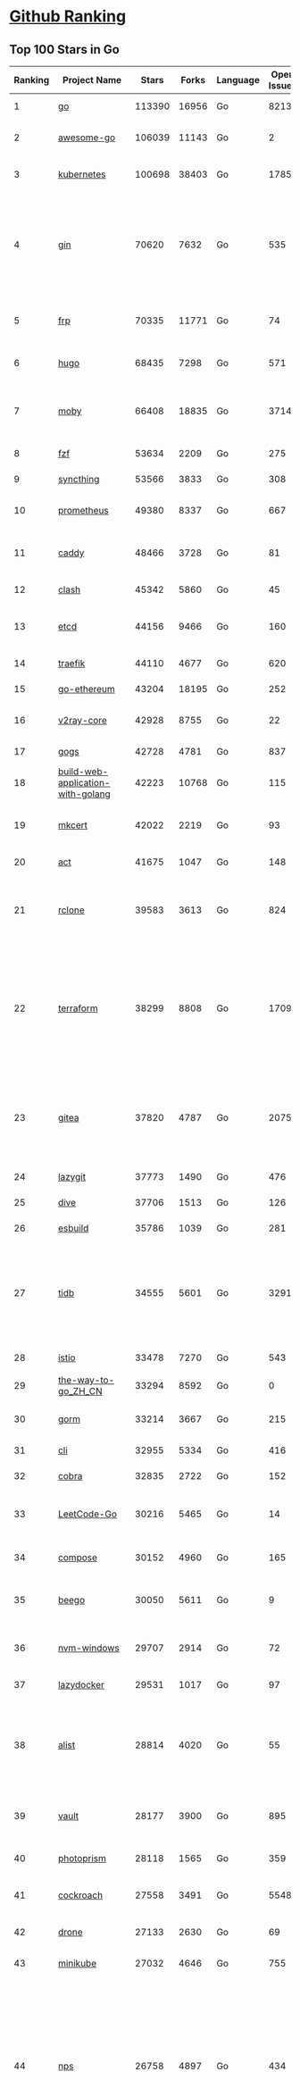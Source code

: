 [Github Ranking](../README.md)
==========

## Top 100 Stars in Go

| Ranking | Project Name | Stars | Forks | Language | Open Issues | Description | Last Commit |
| ------- | ------------ | ----- | ----- | -------- | ----------- | ----------- | ----------- |
| 1 | [go](https://github.com/golang/go) | 113390 | 16956 | Go | 8213 | The Go programming language | 2023-08-08T05:48:07Z |
| 2 | [awesome-go](https://github.com/avelino/awesome-go) | 106039 | 11143 | Go | 2 | A curated list of awesome Go frameworks, libraries and software | 2023-08-07T12:50:42Z |
| 3 | [kubernetes](https://github.com/kubernetes/kubernetes) | 100698 | 38403 | Go | 1785 | Production-Grade Container Scheduling and Management | 2023-08-08T07:43:17Z |
| 4 | [gin](https://github.com/gin-gonic/gin) | 70620 | 7632 | Go | 535 | Gin is a HTTP web framework written in Go (Golang). It features a Martini-like API with much better performance -- up to 40 times faster. If you need smashing performance, get yourself some Gin. | 2023-08-08T05:34:01Z |
| 5 | [frp](https://github.com/fatedier/frp) | 70335 | 11771 | Go | 74 | A fast reverse proxy to help you expose a local server behind a NAT or firewall to the internet. | 2023-07-25T13:35:52Z |
| 6 | [hugo](https://github.com/gohugoio/hugo) | 68435 | 7298 | Go | 571 | The world’s fastest framework for building websites. | 2023-08-08T08:29:13Z |
| 7 | [moby](https://github.com/moby/moby) | 66408 | 18835 | Go | 3714 | Moby Project - a collaborative project for the container ecosystem to assemble container-based systems | 2023-08-08T08:59:50Z |
| 8 | [fzf](https://github.com/junegunn/fzf) | 53634 | 2209 | Go | 275 | :cherry_blossom: A command-line fuzzy finder | 2023-08-08T05:10:06Z |
| 9 | [syncthing](https://github.com/syncthing/syncthing) | 53566 | 3833 | Go | 308 | Open Source Continuous File Synchronization | 2023-08-08T05:24:02Z |
| 10 | [prometheus](https://github.com/prometheus/prometheus) | 49380 | 8337 | Go | 667 | The Prometheus monitoring system and time series database. | 2023-08-08T08:49:59Z |
| 11 | [caddy](https://github.com/caddyserver/caddy) | 48466 | 3728 | Go | 81 | Fast and extensible multi-platform HTTP/1-2-3 web server with automatic HTTPS | 2023-08-07T19:40:31Z |
| 12 | [clash](https://github.com/Dreamacro/clash) | 45342 | 5860 | Go | 45 | A rule-based tunnel in Go. | 2023-08-08T02:58:29Z |
| 13 | [etcd](https://github.com/etcd-io/etcd) | 44156 | 9466 | Go | 160 | Distributed reliable key-value store for the most critical data of a distributed system | 2023-08-07T19:51:54Z |
| 14 | [traefik](https://github.com/traefik/traefik) | 44110 | 4677 | Go | 620 | The Cloud Native Application Proxy | 2023-08-08T08:00:06Z |
| 15 | [go-ethereum](https://github.com/ethereum/go-ethereum) | 43204 | 18195 | Go | 252 | Official Go implementation of the Ethereum protocol | 2023-08-08T07:46:55Z |
| 16 | [v2ray-core](https://github.com/v2ray/v2ray-core) | 42928 | 8755 | Go | 22 | A platform for building proxies to bypass network restrictions. | 2023-08-07T03:53:50Z |
| 17 | [gogs](https://github.com/gogs/gogs) | 42728 | 4781 | Go | 837 | Gogs is a painless self-hosted Git service | 2023-08-07T13:50:27Z |
| 18 | [build-web-application-with-golang](https://github.com/astaxie/build-web-application-with-golang) | 42223 | 10768 | Go | 115 | A golang ebook intro how to build a web with golang | 2023-04-20T09:00:38Z |
| 19 | [mkcert](https://github.com/FiloSottile/mkcert) | 42022 | 2219 | Go | 93 | A simple zero-config tool to make locally trusted development certificates with any names you'd like. | 2023-08-07T07:50:51Z |
| 20 | [act](https://github.com/nektos/act) | 41675 | 1047 | Go | 148 | Run your GitHub Actions locally 🚀 | 2023-08-07T04:50:12Z |
| 21 | [rclone](https://github.com/rclone/rclone) | 39583 | 3613 | Go | 824 | "rsync for cloud storage" - Google Drive, S3, Dropbox, Backblaze B2, One Drive, Swift, Hubic, Wasabi, Google Cloud Storage, Yandex Files | 2023-08-08T08:10:00Z |
| 22 | [terraform](https://github.com/hashicorp/terraform) | 38299 | 8808 | Go | 1709 | Terraform enables you to safely and predictably create, change, and improve infrastructure. It is an open source tool that codifies APIs into declarative configuration files that can be shared amongst team members, treated as code, edited, reviewed, and versioned. | 2023-08-08T08:02:11Z |
| 23 | [gitea](https://github.com/go-gitea/gitea) | 37820 | 4787 | Go | 2075 | Git with a cup of tea! Painless self-hosted all-in-one software development service, including Git hosting, code review, team collaboration, package registry and CI/CD | 2023-08-08T08:46:34Z |
| 24 | [lazygit](https://github.com/jesseduffield/lazygit) | 37773 | 1490 | Go | 476 | simple terminal UI for git commands | 2023-08-08T07:10:39Z |
| 25 | [dive](https://github.com/wagoodman/dive) | 37706 | 1513 | Go | 126 | A tool for exploring each layer in a docker image | 2023-08-08T00:32:09Z |
| 26 | [esbuild](https://github.com/evanw/esbuild) | 35786 | 1039 | Go | 281 | An extremely fast bundler for the web | 2023-08-08T04:18:48Z |
| 27 | [tidb](https://github.com/pingcap/tidb) | 34555 | 5601 | Go | 3291 | TiDB is an open-source, cloud-native, distributed, MySQL-Compatible database for elastic scale and real-time analytics. Try AI-powered Chat2Query free at : https://tidbcloud.com/free-trial | 2023-08-08T09:00:28Z |
| 28 | [istio](https://github.com/istio/istio) | 33478 | 7270 | Go | 543 | Connect, secure, control, and observe services. | 2023-08-08T08:00:40Z |
| 29 | [the-way-to-go_ZH_CN](https://github.com/unknwon/the-way-to-go_ZH_CN) | 33294 | 8592 | Go | 0 | 《The Way to Go》中文译本，中文正式名《Go 入门指南》 | 2023-07-02T10:40:13Z |
| 30 | [gorm](https://github.com/go-gorm/gorm) | 33214 | 3667 | Go | 215 | The fantastic ORM library for Golang, aims to be developer friendly | 2023-08-07T08:35:20Z |
| 31 | [cli](https://github.com/cli/cli) | 32955 | 5334 | Go | 416 | GitHub’s official command line tool | 2023-08-08T08:33:24Z |
| 32 | [cobra](https://github.com/spf13/cobra) | 32835 | 2722 | Go | 152 | A Commander for modern Go CLI interactions | 2023-08-08T02:21:15Z |
| 33 | [LeetCode-Go](https://github.com/halfrost/LeetCode-Go) | 30216 | 5465 | Go | 14 | ✅ Solutions to LeetCode by Go, 100% test coverage, runtime beats 100% / LeetCode 题解 | 2023-08-01T14:41:22Z |
| 34 | [compose](https://github.com/docker/compose) | 30152 | 4960 | Go | 165 | Define and run multi-container applications with Docker | 2023-08-04T21:07:56Z |
| 35 | [beego](https://github.com/beego/beego) | 30050 | 5611 | Go | 9 | beego is an open-source, high-performance web framework for the Go programming language. | 2023-08-07T13:29:20Z |
| 36 | [nvm-windows](https://github.com/coreybutler/nvm-windows) | 29707 | 2914 | Go | 72 | A node.js version management utility for Windows. Ironically written in Go. | 2023-07-15T23:03:52Z |
| 37 | [lazydocker](https://github.com/jesseduffield/lazydocker) | 29531 | 1017 | Go | 97 | The lazier way to manage everything docker | 2023-08-03T10:40:19Z |
| 38 | [alist](https://github.com/alist-org/alist) | 28814 | 4020 | Go | 55 | 🗂️A file list/WebDAV program that supports multiple storages, powered by Gin and Solidjs. / 一个支持多存储的文件列表/WebDAV程序，使用 Gin 和 Solidjs。 | 2023-08-08T08:17:38Z |
| 39 | [vault](https://github.com/hashicorp/vault) | 28177 | 3900 | Go | 895 | A tool for secrets management, encryption as a service, and privileged access management | 2023-08-08T08:54:26Z |
| 40 | [photoprism](https://github.com/photoprism/photoprism) | 28118 | 1565 | Go | 359 | AI-Powered Photos App for the Decentralized Web 🌈💎✨ | 2023-08-07T14:27:47Z |
| 41 | [cockroach](https://github.com/cockroachdb/cockroach) | 27558 | 3491 | Go | 5548 | CockroachDB - the open source, cloud-native distributed SQL database. | 2023-08-08T08:21:55Z |
| 42 | [drone](https://github.com/harness/drone) | 27133 | 2630 | Go | 69 | Drone is a Container-Native, Continuous Delivery Platform | 2023-08-01T13:44:47Z |
| 43 | [minikube](https://github.com/kubernetes/minikube) | 27032 | 4646 | Go | 755 | Run Kubernetes locally | 2023-08-07T20:56:02Z |
| 44 | [nps](https://github.com/ehang-io/nps) | 26758 | 4897 | Go | 434 | 一款轻量级、高性能、功能强大的内网穿透代理服务器。支持tcp、udp、socks5、http等几乎所有流量转发，可用来访问内网网站、本地支付接口调试、ssh访问、远程桌面，内网dns解析、内网socks5代理等等……，并带有功能强大的web管理端。a lightweight, high-performance, powerful intranet penetration proxy server, with a powerful web management terminal. | 2023-07-17T03:53:54Z |
| 45 | [consul](https://github.com/hashicorp/consul) | 26750 | 4348 | Go | 1084 | Consul is a distributed, highly available, and data center aware solution to connect and configure applications across dynamic, distributed infrastructure. | 2023-08-08T07:12:05Z |
| 46 | [echo](https://github.com/labstack/echo) | 26235 | 2171 | Go | 50 | High performance, minimalist Go web framework | 2023-08-07T13:02:25Z |
| 47 | [portainer](https://github.com/portainer/portainer) | 26189 | 2213 | Go | 319 | Making Docker and Kubernetes management easy. | 2023-08-08T08:53:59Z |
| 48 | [influxdb](https://github.com/influxdata/influxdb) | 25920 | 3411 | Go | 1731 | Scalable datastore for metrics, events, and real-time analytics | 2023-08-07T08:22:49Z |
| 49 | [go-zero](https://github.com/zeromicro/go-zero) | 25120 | 3569 | Go | 304 | A cloud-native Go microservices framework with cli tool for productivity. | 2023-08-07T20:01:41Z |
| 50 | [helm](https://github.com/helm/helm) | 24773 | 6763 | Go | 268 | The Kubernetes Package Manager | 2023-08-08T06:11:32Z |
| 51 | [iris](https://github.com/kataras/iris) | 24232 | 2484 | Go | 85 | The fastest HTTP/2 Go Web Framework. New, modern and easy to learn. Fast development with Code you control. Unbeatable cost-performance ratio :rocket: | 2023-08-07T04:41:35Z |
| 52 | [k3s](https://github.com/k3s-io/k3s) | 24089 | 2108 | Go | 124 | Lightweight Kubernetes | 2023-08-07T21:32:06Z |
| 53 | [nsq](https://github.com/nsqio/nsq) | 23682 | 2881 | Go | 50 | A realtime distributed messaging platform | 2023-07-16T20:11:26Z |
| 54 | [viper](https://github.com/spf13/viper) | 23642 | 1939 | Go | 373 | Go configuration with fangs | 2023-08-04T09:38:41Z |
| 55 | [v2ray-core](https://github.com/v2fly/v2ray-core) | 23461 | 3729 | Go | 40 | A platform for building proxies to bypass network restrictions. | 2023-08-07T22:50:04Z |
| 56 | [faas](https://github.com/openfaas/faas) | 23353 | 1861 | Go | 30 | OpenFaaS - Serverless Functions Made Simple | 2023-08-03T15:08:53Z |
| 57 | [croc](https://github.com/schollz/croc) | 23253 | 995 | Go | 106 | Easily and securely send things from one computer to another :crocodile: :package: | 2023-07-11T14:38:11Z |
| 58 | [ngrok](https://github.com/inconshreveable/ngrok) | 23128 | 4308 | Go | 224 | Introspected tunnels to localhost | 2023-07-09T00:44:48Z |
| 59 | [logrus](https://github.com/sirupsen/logrus) | 23058 | 2263 | Go | 4 | Structured, pluggable logging for Go. | 2023-07-21T15:53:03Z |
| 60 | [docker_practice](https://github.com/yeasy/docker_practice) | 22742 | 5576 | Go | 4 | Learn and understand Docker&Container technologies, with real DevOps practice! | 2023-08-02T00:49:18Z |
| 61 | [croc](https://github.com/schollz/croc) | 23253 | 995 | Go | 106 | Easily and securely send things from one computer to another :crocodile: :package: | 2023-07-11T14:38:11Z |
| 62 | [ngrok](https://github.com/inconshreveable/ngrok) | 23128 | 4308 | Go | 224 | Introspected tunnels to localhost | 2023-07-09T00:44:48Z |
| 63 | [logrus](https://github.com/sirupsen/logrus) | 23058 | 2263 | Go | 4 | Structured, pluggable logging for Go. | 2023-07-21T15:53:03Z |
| 64 | [docker_practice](https://github.com/yeasy/docker_practice) | 22742 | 5576 | Go | 4 | Learn and understand Docker&Container technologies, with real DevOps practice! | 2023-08-02T00:49:18Z |
| 65 | [go-patterns](https://github.com/tmrts/go-patterns) | 22595 | 2072 | Go | 17 | Curated list of Go design patterns, recipes and idioms | 2023-04-30T11:12:57Z |
| 66 | [hub](https://github.com/mislav/hub) | 22511 | 2401 | Go | 238 | A command-line tool that makes git easier to use with GitHub. | 2023-07-25T10:30:58Z |
| 67 | [milvus](https://github.com/milvus-io/milvus) | 21963 | 2434 | Go | 597 | A cloud-native vector database, storage for next generation AI applications | 2023-08-08T09:01:27Z |
| 68 | [micro](https://github.com/zyedidia/micro) | 21884 | 1136 | Go | 698 | A modern and intuitive terminal-based text editor | 2023-08-07T09:13:53Z |
| 69 | [k9s](https://github.com/derailed/k9s) | 21836 | 1396 | Go | 416 | 🐶 Kubernetes CLI To Manage Your Clusters In Style! | 2023-08-07T23:43:37Z |
| 70 | [lux](https://github.com/iawia002/lux) | 21717 | 2554 | Go | 445 | 👾 Fast and simple video download library and CLI tool written in Go | 2023-07-06T02:37:15Z |
| 71 | [dapr](https://github.com/dapr/dapr) | 21691 | 1693 | Go | 366 | Dapr is a portable, event-driven, runtime for building distributed applications across cloud and edge. | 2023-08-08T07:50:55Z |
| 72 | [vegeta](https://github.com/tsenart/vegeta) | 21642 | 1302 | Go | 54 | HTTP load testing tool and library. It's over 9000! | 2023-08-07T16:54:13Z |
| 73 | [rancher](https://github.com/rancher/rancher) | 21399 | 2856 | Go | 2472 | Complete container management platform | 2023-08-08T08:40:44Z |
| 74 | [kratos](https://github.com/go-kratos/kratos) | 21126 | 3863 | Go | 86 | Your ultimate Go microservices framework for the cloud-native era. | 2023-08-08T05:19:02Z |
| 75 | [k6](https://github.com/grafana/k6) | 21122 | 1111 | Go | 428 | A modern load testing tool, using Go and JavaScript - https://k6.io | 2023-08-08T08:57:49Z |
| 76 | [fyne](https://github.com/fyne-io/fyne) | 20983 | 1180 | Go | 555 | Cross platform GUI toolkit in Go inspired by Material Design | 2023-08-06T16:33:20Z |
| 77 | [delve](https://github.com/go-delve/delve) | 20876 | 2089 | Go | 95 | Delve is a debugger for the Go programming language. | 2023-08-07T20:55:45Z |
| 78 | [restic](https://github.com/restic/restic) | 20874 | 1329 | Go | 385 | Fast, secure, efficient backup program | 2023-08-08T04:58:23Z |
| 79 | [go-micro](https://github.com/go-micro/go-micro) | 20712 | 2307 | Go | 74 | A Go microservices framework | 2023-08-07T08:46:20Z |
| 80 | [harbor](https://github.com/goharbor/harbor) | 20589 | 4414 | Go | 524 | An open source trusted cloud native registry project that stores, signs, and scans content. | 2023-08-08T09:01:09Z |
| 81 | [cli](https://github.com/urfave/cli) | 20515 | 1694 | Go | 34 | A simple, fast, and fun package for building command line apps in Go | 2023-07-23T10:31:07Z |
| 82 | [filebrowser](https://github.com/filebrowser/filebrowser) | 20357 | 2439 | Go | 79 | 📂 Web File Browser | 2023-08-07T13:26:53Z |
| 83 | [testify](https://github.com/stretchr/testify) | 20304 | 1488 | Go | 257 | A toolkit with common assertions and mocks that plays nicely with the standard library | 2023-08-08T09:01:40Z |
| 84 | [colly](https://github.com/gocolly/colly) | 20123 | 1627 | Go | 141 | Elegant Scraper and Crawler Framework for Golang | 2023-07-20T18:02:20Z |
| 85 | [fasthttp](https://github.com/valyala/fasthttp) | 19942 | 1663 | Go | 69 | Fast HTTP package for Go. Tuned for high performance. Zero memory allocations in hot paths. Up to 10x faster than net/http | 2023-08-08T02:51:21Z |
| 86 | [learn-go-with-tests](https://github.com/quii/learn-go-with-tests) | 19905 | 2616 | Go | 36 | Learn Go with test-driven development | 2023-08-01T05:46:15Z |
| 87 | [loki](https://github.com/grafana/loki) | 19734 | 2859 | Go | 971 | Like Prometheus, but for logs. | 2023-08-08T09:01:01Z |
| 88 | [websocket](https://github.com/gorilla/websocket) | 19569 | 3379 | Go | 28 | Package gorilla/websocket is a fast, well-tested and widely used WebSocket implementation for Go. | 2023-07-30T18:23:15Z |
| 89 | [dgraph](https://github.com/dgraph-io/dgraph) | 19508 | 1474 | Go | 198 | Native GraphQL Database with graph backend | 2023-08-08T08:26:27Z |
| 90 | [zap](https://github.com/uber-go/zap) | 19252 | 1364 | Go | 95 | Blazing fast, structured, leveled logging in Go. | 2023-08-03T17:28:18Z |
| 91 | [bubbletea](https://github.com/charmbracelet/bubbletea) | 19226 | 606 | Go | 38 | A powerful little TUI framework 🏗 | 2023-08-02T17:24:37Z |
| 92 | [mux](https://github.com/gorilla/mux) | 18912 | 1794 | Go | 13 | Package gorilla/mux is a powerful HTTP router and URL matcher for building Go web servers with 🦍 | 2023-08-02T16:35:18Z |
| 93 | [podman](https://github.com/containers/podman) | 18700 | 2021 | Go | 438 | Podman: A tool for managing OCI containers and pods. | 2023-08-08T08:55:11Z |
| 94 | [Cloudreve](https://github.com/cloudreve/Cloudreve) | 18635 | 3102 | Go | 222 | 🌩支持多家云存储的云盘系统 (Self-hosted file management and sharing system, supports multiple storage providers) | 2023-08-07T12:10:16Z |
| 95 | [grpc-go](https://github.com/grpc/grpc-go) | 18564 | 4089 | Go | 122 | The Go language implementation of gRPC. HTTP/2 based RPC | 2023-08-08T03:08:44Z |
| 96 | [trivy](https://github.com/aquasecurity/trivy) | 18267 | 1820 | Go | 133 | Find vulnerabilities, misconfigurations, secrets, SBOM in containers, Kubernetes, code repositories, clouds and more | 2023-08-08T08:53:41Z |
| 97 | [jaeger](https://github.com/jaegertracing/jaeger) | 18052 | 2172 | Go | 333 | CNCF Jaeger, a Distributed Tracing Platform | 2023-08-07T19:51:47Z |
| 98 | [AdGuardHome](https://github.com/AdguardTeam/AdGuardHome) | 18042 | 1511 | Go | 882 | Network-wide ads & trackers blocking DNS server | 2023-08-08T08:45:56Z |
| 99 | [seaweedfs](https://github.com/seaweedfs/seaweedfs) | 18003 | 2015 | Go | 196 | SeaweedFS is a fast distributed storage system for blobs, objects, files, and data lake, for billions of files! Blob store has O(1) disk seek, cloud tiering. Filer supports Cloud Drive, cross-DC active-active replication, Kubernetes, POSIX FUSE mount, S3 API, S3 Gateway, Hadoop, WebDAV, encryption, Erasure Coding. | 2023-08-07T17:33:10Z |
| 100 | [gin-vue-admin](https://github.com/flipped-aurora/gin-vue-admin) | 17929 | 5408 | Go | 31 | 基于vite+vue3+gin搭建的开发基础平台（支持TS,JS混用），集成jwt鉴权，权限管理，动态路由，显隐可控组件，分页封装，多点登录拦截，资源权限，上传下载，代码生成器，表单生成器,chatGPT自动查表等开发必备功能。 | 2023-08-08T08:05:46Z |

